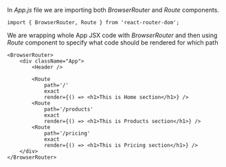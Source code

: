 <p>
  In <em>App.js</em> file we are importing both <em>BrowserRouter</em> and <em>Route</em> components.
</p>

```
import { BrowserRouter, Route } from 'react-router-dom';
```

<p>
  We are wrapping whole App JSX code with <em>BrowserRouter</em> 
  and then using <em>Route</em> component to specify what code should be rendered for which path 
</p>

```
<BrowserRouter>
    <div className="App">
        <Header />

        <Route 
            path='/'
            exact
            render={() => <h1>This is Home section</h1>} />
        <Route 
            path='/products'
            exact
            render={() => <h1>This is Products section</h1>} />
        <Route 
            path='/pricing'
            exact
            render={() => <h1>This is Pricing section</h1>} />
    </div>
</BrowserRouter>
```